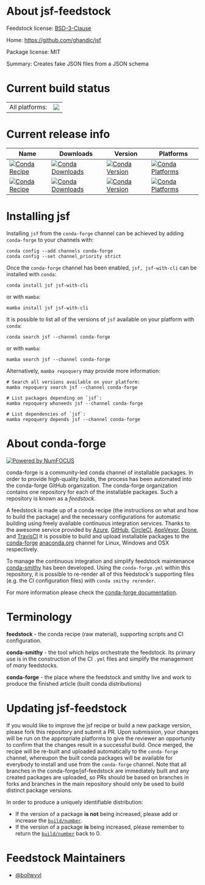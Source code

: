 About jsf-feedstock
===================

Feedstock license: [BSD-3-Clause](https://github.com/conda-forge/jsf-feedstock/blob/main/LICENSE.txt)

Home: https://github.com/ghandic/jsf

Package license: MIT

Summary: Creates fake JSON files from a JSON schema

Current build status
====================


<table><tr><td>All platforms:</td>
    <td>
      <a href="https://dev.azure.com/conda-forge/feedstock-builds/_build/latest?definitionId=17758&branchName=main">
        <img src="https://dev.azure.com/conda-forge/feedstock-builds/_apis/build/status/jsf-feedstock?branchName=main">
      </a>
    </td>
  </tr>
</table>

Current release info
====================

| Name | Downloads | Version | Platforms |
| --- | --- | --- | --- |
| [![Conda Recipe](https://img.shields.io/badge/recipe-jsf-green.svg)](https://anaconda.org/conda-forge/jsf) | [![Conda Downloads](https://img.shields.io/conda/dn/conda-forge/jsf.svg)](https://anaconda.org/conda-forge/jsf) | [![Conda Version](https://img.shields.io/conda/vn/conda-forge/jsf.svg)](https://anaconda.org/conda-forge/jsf) | [![Conda Platforms](https://img.shields.io/conda/pn/conda-forge/jsf.svg)](https://anaconda.org/conda-forge/jsf) |
| [![Conda Recipe](https://img.shields.io/badge/recipe-jsf--with--cli-green.svg)](https://anaconda.org/conda-forge/jsf-with-cli) | [![Conda Downloads](https://img.shields.io/conda/dn/conda-forge/jsf-with-cli.svg)](https://anaconda.org/conda-forge/jsf-with-cli) | [![Conda Version](https://img.shields.io/conda/vn/conda-forge/jsf-with-cli.svg)](https://anaconda.org/conda-forge/jsf-with-cli) | [![Conda Platforms](https://img.shields.io/conda/pn/conda-forge/jsf-with-cli.svg)](https://anaconda.org/conda-forge/jsf-with-cli) |

Installing jsf
==============

Installing `jsf` from the `conda-forge` channel can be achieved by adding `conda-forge` to your channels with:

```
conda config --add channels conda-forge
conda config --set channel_priority strict
```

Once the `conda-forge` channel has been enabled, `jsf, jsf-with-cli` can be installed with `conda`:

```
conda install jsf jsf-with-cli
```

or with `mamba`:

```
mamba install jsf jsf-with-cli
```

It is possible to list all of the versions of `jsf` available on your platform with `conda`:

```
conda search jsf --channel conda-forge
```

or with `mamba`:

```
mamba search jsf --channel conda-forge
```

Alternatively, `mamba repoquery` may provide more information:

```
# Search all versions available on your platform:
mamba repoquery search jsf --channel conda-forge

# List packages depending on `jsf`:
mamba repoquery whoneeds jsf --channel conda-forge

# List dependencies of `jsf`:
mamba repoquery depends jsf --channel conda-forge
```


About conda-forge
=================

[![Powered by
NumFOCUS](https://img.shields.io/badge/powered%20by-NumFOCUS-orange.svg?style=flat&colorA=E1523D&colorB=007D8A)](https://numfocus.org)

conda-forge is a community-led conda channel of installable packages.
In order to provide high-quality builds, the process has been automated into the
conda-forge GitHub organization. The conda-forge organization contains one repository
for each of the installable packages. Such a repository is known as a *feedstock*.

A feedstock is made up of a conda recipe (the instructions on what and how to build
the package) and the necessary configurations for automatic building using freely
available continuous integration services. Thanks to the awesome service provided by
[Azure](https://azure.microsoft.com/en-us/services/devops/), [GitHub](https://github.com/),
[CircleCI](https://circleci.com/), [AppVeyor](https://www.appveyor.com/),
[Drone](https://cloud.drone.io/welcome), and [TravisCI](https://travis-ci.com/)
it is possible to build and upload installable packages to the
[conda-forge](https://anaconda.org/conda-forge) [anaconda.org](https://anaconda.org/)
channel for Linux, Windows and OSX respectively.

To manage the continuous integration and simplify feedstock maintenance
[conda-smithy](https://github.com/conda-forge/conda-smithy) has been developed.
Using the ``conda-forge.yml`` within this repository, it is possible to re-render all of
this feedstock's supporting files (e.g. the CI configuration files) with ``conda smithy rerender``.

For more information please check the [conda-forge documentation](https://conda-forge.org/docs/).

Terminology
===========

**feedstock** - the conda recipe (raw material), supporting scripts and CI configuration.

**conda-smithy** - the tool which helps orchestrate the feedstock.
                   Its primary use is in the construction of the CI ``.yml`` files
                   and simplify the management of *many* feedstocks.

**conda-forge** - the place where the feedstock and smithy live and work to
                  produce the finished article (built conda distributions)


Updating jsf-feedstock
======================

If you would like to improve the jsf recipe or build a new
package version, please fork this repository and submit a PR. Upon submission,
your changes will be run on the appropriate platforms to give the reviewer an
opportunity to confirm that the changes result in a successful build. Once
merged, the recipe will be re-built and uploaded automatically to the
`conda-forge` channel, whereupon the built conda packages will be available for
everybody to install and use from the `conda-forge` channel.
Note that all branches in the conda-forge/jsf-feedstock are
immediately built and any created packages are uploaded, so PRs should be based
on branches in forks and branches in the main repository should only be used to
build distinct package versions.

In order to produce a uniquely identifiable distribution:
 * If the version of a package **is not** being increased, please add or increase
   the [``build/number``](https://docs.conda.io/projects/conda-build/en/latest/resources/define-metadata.html#build-number-and-string).
 * If the version of a package **is** being increased, please remember to return
   the [``build/number``](https://docs.conda.io/projects/conda-build/en/latest/resources/define-metadata.html#build-number-and-string)
   back to 0.

Feedstock Maintainers
=====================

* [@bollwyvl](https://github.com/bollwyvl/)

